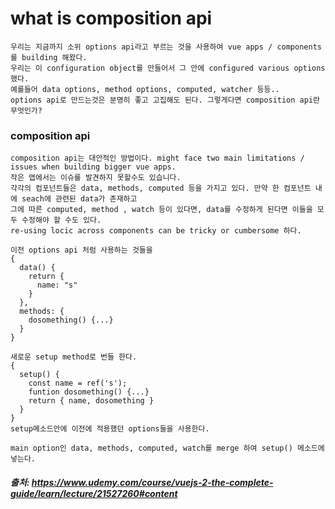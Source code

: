 # what is composition api 

```
우리는 지금까지 소위 options api라고 부르는 것을 사용하여 vue apps / components를 building 해왔다.
우리는 이 configuration object를 만들어서 그 안에 configured various options  했다.
예를들어 data options, method options, computed, watcher 등등.. 
options api로 만드는것은 분명히 좋고 고집해도 된다. 그렇게다면 composition api란 무엇인가?
```

### composition api
```
composition api는 대안적인 방법이다. might face two main limitations / issues when building bigger vue apps.
작은 앱에서는 이슈를 발견하지 못할수도 있습니다.
각각의 컴포넌트들은 data, methods, computed 등을 가지고 있다. 만약 한 컴포넌트 내에 seach에 관련된 data가 존재하고
그에 따른 computed, method , watch 등이 있다면, data를 수정하게 된다면 이들을 모두 수정해야 할 수도 있다.
re-using locic across components can be tricky or cumbersome 하다.
```

```
이전 options api 처럼 사용하는 것들을
{
  data() {
    return {
      name: "s"
    }
  },
  methods: {
    dosomething() {...}
  }
}
```

```
새로운 setup method로 번들 한다.
{
  setup() {
    const name = ref('s');
    funtion dosomething() {...}
    return { name, dosomething } 
  }
}
setup메소드안에 이전에 적용했던 options들을 사용한다.
```

``` 
main option인 data, methods, computed, watch를 merge 하여 setup() 메소드에 넣는다.
```

##### 출처: https://www.udemy.com/course/vuejs-2-the-complete-guide/learn/lecture/21527260#content
